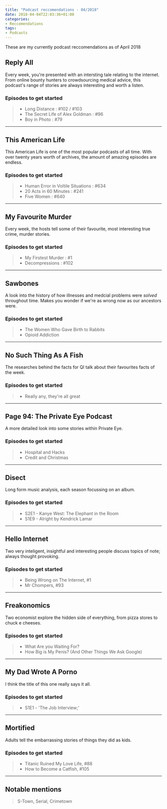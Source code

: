 ```yaml
---
title: "Podcast reccomendations - 04/2018"
date: 2018-04-04T22:03:36+01:00
categories:
- Reccomendations
tags:
- Podcasts
---
```


These are my currently podcast reccomendations as of April 2018

<!--more-->

Reply All
---------------------

Every week, you're presented with an intersting tale relating to the internet. From online bounty hunters to crowdsourcing medical advice, this podcast's range of stories are always interesting and worth a listen.

### Episodes to get started
>- Long Distance : #102 / #103
>- The Secret Life of Alex Goldman : #96
>- Boy in Photo : #79

***
This American Life
---------------------

This American Life is one of the most popular podcasts of all time. With over twenty years worth of archives, the amount of amazing episodes are endless.

### Episodes to get started
>- Human Error in Voltile Situations : #634
>- 20 Acts in 60 Minutes : #241
>- Five Women : #640


***
My Favourite Murder
---------------------

Every week, the hosts tell some of their favourite, most interesting true crime, murder stories.

### Episodes to get started
>- My Firstest Murder : #1
>- Decompressions : #102

***
Sawbones
---------------------

A look into the history of how illnesses and medcial problems were *solved* throughout time. Makes you wonder if we're as wrong now as our ancestors were.

### Episodes to get started
>- The Women Who Gave Birth to Rabbits
>- Opioid Addiction

***
No Such Thing As A Fish
---------------------

The researches behind the facts for QI talk about their favourites facts of the week.

### Episodes to get started
>- Really any, they're all great

***
Page 94: The Private Eye Podcast
---------------------

A more detailed look into some stories within Private Eye.

### Episodes to get started
>- Hospital and Hacks
>- Credit and Christmas

***
Disect
---------------------

Long form music analysis, each season focussing on an album.

### Episodes to get started
>- S2E1 - Kanye West: The Elephant in the Room
>- S1E9 - Alright by Kendrick Lamar

***
Hello Internet
---------------------

Two very inteligent, insightful and interesting people discuss topics of note; always thought provoking.

### Episodes to get started
>- Being Wrong on The Internet, #1
>- Mr Chompers, #93

***
Freakonomics
---------------------

Two economist explore the hidden side of everything, from pizza stores to chuck e cheeses.

### Episodes to get started
>- What Are you Waiting For?
>- How Big is My Penis? (And Other Things We Ask Google)


***
My Dad Wrote A Porno
---------------------

I think the title of this one really says it all.

### Episodes to get started
>- S1E1 - 'The Job Interview;'

***
Mortified
---------------------

Adults tell the embarrassing stories of things they did as kids.

### Episodes to get started
>- Titanic Ruined My Love Life, #88
>- How to Become a Catfish, #105


***
Notable mentions
---------------------
>S-Town, Serial, Crimetown

